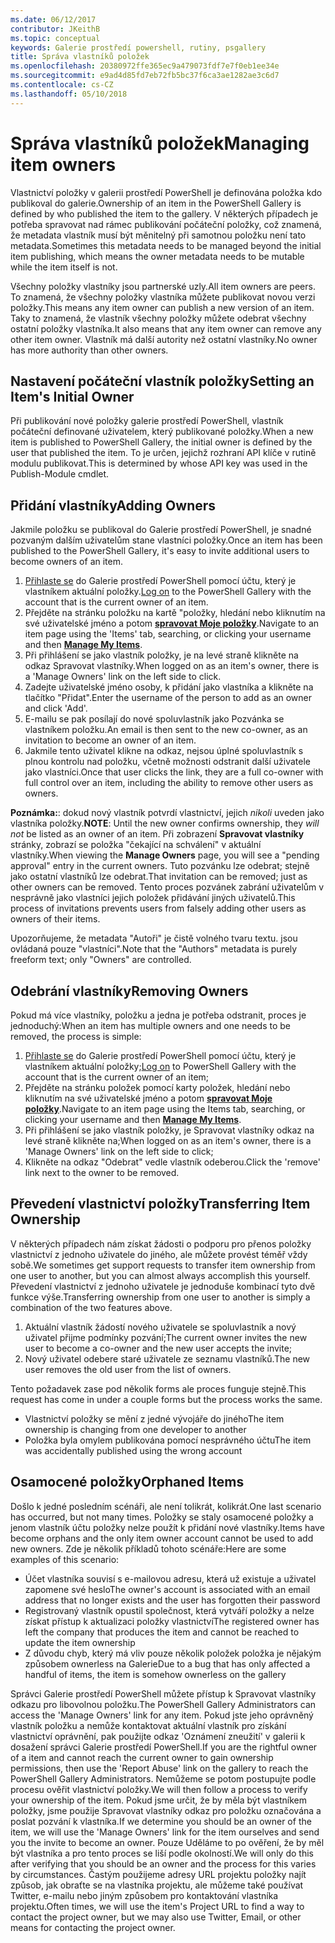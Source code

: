 ```yaml
---
ms.date: 06/12/2017
contributor: JKeithB
ms.topic: conceptual
keywords: Galerie prostředí powershell, rutiny, psgallery
title: Správa vlastníků položek
ms.openlocfilehash: 20380972ffe365ec9a479073fdf7e7f0eb1ee34e
ms.sourcegitcommit: e9ad4d85fd7eb72fb5bc37f6ca3ae1282ae3c6d7
ms.contentlocale: cs-CZ
ms.lasthandoff: 05/10/2018
---
```

# <a name="managing-item-owners"></a><span data-ttu-id="a7533-103">Správa vlastníků položek</span><span class="sxs-lookup"><span data-stu-id="a7533-103">Managing item owners</span></span>

<span data-ttu-id="a7533-104">Vlastnictví položky v galerii prostředí PowerShell je definována položka kdo publikoval do galerie.</span><span class="sxs-lookup"><span data-stu-id="a7533-104">Ownership of an item in the PowerShell Gallery is defined by who published the item to the gallery.</span></span>
<span data-ttu-id="a7533-105">V některých případech je potřeba spravovat nad rámec publikování počáteční položky, což znamená, že metadata vlastník musí být měnitelný při samotnou položku není tato metadata.</span><span class="sxs-lookup"><span data-stu-id="a7533-105">Sometimes this metadata needs to be managed beyond the initial item publishing, which means the owner metadata needs to be mutable while the item itself is not.</span></span>

<span data-ttu-id="a7533-106">Všechny položky vlastníky jsou partnerské uzly.</span><span class="sxs-lookup"><span data-stu-id="a7533-106">All item owners are peers.</span></span>
<span data-ttu-id="a7533-107">To znamená, že všechny položky vlastníka můžete publikovat novou verzi položky.</span><span class="sxs-lookup"><span data-stu-id="a7533-107">This means any item owner can publish a new version of an item.</span></span> <span data-ttu-id="a7533-108">Taky to znamená, že vlastník všechny položky můžete odebrat všechny ostatní položky vlastníka.</span><span class="sxs-lookup"><span data-stu-id="a7533-108">It also means that any item owner can remove any other item owner.</span></span>
<span data-ttu-id="a7533-109">Vlastník má další autority než ostatní vlastníky.</span><span class="sxs-lookup"><span data-stu-id="a7533-109">No owner has more authority than other owners.</span></span>

## <a name="setting-an-items-initial-owner"></a><span data-ttu-id="a7533-110">Nastavení počáteční vlastník položky</span><span class="sxs-lookup"><span data-stu-id="a7533-110">Setting an Item's Initial Owner</span></span>

<span data-ttu-id="a7533-111">Při publikování nové položky galerie prostředí PowerShell, vlastník počáteční definované uživatelem, který publikované položky.</span><span class="sxs-lookup"><span data-stu-id="a7533-111">When a new item is published to PowerShell Gallery, the initial owner is defined by the user that published the item.</span></span> <span data-ttu-id="a7533-112">To je určen, jejichž rozhraní API klíče v rutině modulu publikovat.</span><span class="sxs-lookup"><span data-stu-id="a7533-112">This is determined by whose API key was used in the Publish-Module cmdlet.</span></span>

## <a name="adding-owners"></a><span data-ttu-id="a7533-113">Přidání vlastníky</span><span class="sxs-lookup"><span data-stu-id="a7533-113">Adding Owners</span></span>

<span data-ttu-id="a7533-114">Jakmile položku se publikoval do Galerie prostředí PowerShell, je snadné pozvaným dalším uživatelům stane vlastníci položky.</span><span class="sxs-lookup"><span data-stu-id="a7533-114">Once an item has been published to the PowerShell Gallery, it's easy to invite additional users to become owners of an item.</span></span>

1. <span data-ttu-id="a7533-115">[Přihlaste se](https://powershellgallery.com/users/account/LogOn) do Galerie prostředí PowerShell pomocí účtu, který je vlastníkem aktuální položky.</span><span class="sxs-lookup"><span data-stu-id="a7533-115">[Log on](https://powershellgallery.com/users/account/LogOn) to the PowerShell Gallery with the account that is the current owner of an item.</span></span>
2. <span data-ttu-id="a7533-116">Přejděte na stránku položku na kartě "položky, hledání nebo kliknutím na své uživatelské jméno a potom [ **spravovat Moje položky**](https://www.powershellgallery.com/account/Packages).</span><span class="sxs-lookup"><span data-stu-id="a7533-116">Navigate to an item page using the 'Items' tab, searching, or clicking your username and then [**Manage My Items**](https://www.powershellgallery.com/account/Packages).</span></span>
3. <span data-ttu-id="a7533-117">Při přihlášení se jako vlastník položky, je na levé straně klikněte na odkaz Spravovat vlastníky.</span><span class="sxs-lookup"><span data-stu-id="a7533-117">When logged on as an item's owner, there is a 'Manage Owners' link on the left side to click.</span></span>
4. <span data-ttu-id="a7533-118">Zadejte uživatelské jméno osoby, k přidání jako vlastníka a klikněte na tlačítko "Přidat".</span><span class="sxs-lookup"><span data-stu-id="a7533-118">Enter the username of the person to add as an owner and click 'Add'.</span></span>
5. <span data-ttu-id="a7533-119">E-mailu se pak posílají do nové spoluvlastník jako Pozvánka se vlastníkem položku.</span><span class="sxs-lookup"><span data-stu-id="a7533-119">An email is then sent to the new co-owner, as an invitation to become an owner of an item.</span></span>
6. <span data-ttu-id="a7533-120">Jakmile tento uživatel klikne na odkaz, nejsou úplné spoluvlastník s plnou kontrolu nad položku, včetně možnosti odstranit další uživatele jako vlastníci.</span><span class="sxs-lookup"><span data-stu-id="a7533-120">Once that user clicks the link, they are a full co-owner with full control over an item, including the ability to remove other users as owners.</span></span>

<span data-ttu-id="a7533-121">**Poznámka:**: dokud nový vlastník potvrdí vlastnictví, jejich *nikoli* uveden jako vlastníka položky.</span><span class="sxs-lookup"><span data-stu-id="a7533-121">**NOTE**: Until the new owner confirms ownership, they *will not* be listed as an owner of an item.</span></span>
<span data-ttu-id="a7533-122">Při zobrazení **Spravovat vlastníky** stránky, zobrazí se položka "čekající na schválení" v aktuální vlastníky.</span><span class="sxs-lookup"><span data-stu-id="a7533-122">When viewing the **Manage Owners** page, you will see a "pending approval" entry in the current owners.</span></span>
<span data-ttu-id="a7533-123">Tuto pozvánku lze odebrat; stejně jako ostatní vlastníků lze odebrat.</span><span class="sxs-lookup"><span data-stu-id="a7533-123">That invitation can be removed; just as other owners can be removed.</span></span>
<span data-ttu-id="a7533-124">Tento proces pozvánek zabrání uživatelům v nesprávně jako vlastníci jejich položek přidávání jiných uživatelů.</span><span class="sxs-lookup"><span data-stu-id="a7533-124">This process of invitations prevents users from falsely adding other users as owners of their items.</span></span>

<span data-ttu-id="a7533-125">Upozorňujeme, že metadata "Autoři" je čistě volného tvaru textu. jsou ovládaná pouze "vlastníci".</span><span class="sxs-lookup"><span data-stu-id="a7533-125">Note that the "Authors" metadata is purely freeform text; only "Owners" are controlled.</span></span>


## <a name="removing-owners"></a><span data-ttu-id="a7533-126">Odebrání vlastníky</span><span class="sxs-lookup"><span data-stu-id="a7533-126">Removing Owners</span></span>

<span data-ttu-id="a7533-127">Pokud má více vlastníky, položku a jedna je potřeba odstranit, proces je jednoduchý:</span><span class="sxs-lookup"><span data-stu-id="a7533-127">When an item has multiple owners and one needs to be removed, the process is simple:</span></span>

1. <span data-ttu-id="a7533-128">[Přihlaste se](https://powershellgallery.com/users/account/LogOn) do Galerie prostředí PowerShell pomocí účtu, který je vlastníkem aktuální položky;</span><span class="sxs-lookup"><span data-stu-id="a7533-128">[Log on](https://powershellgallery.com/users/account/LogOn) to PowerShell Gallery with the account that is the current owner of an item;</span></span>
2. <span data-ttu-id="a7533-129">Přejděte na stránku položek pomocí karty položek, hledání nebo kliknutím na své uživatelské jméno a potom [ **spravovat Moje položky**](https://www.powershellgallery.com/account/Packages).</span><span class="sxs-lookup"><span data-stu-id="a7533-129">Navigate to an item page using the Items tab, searching, or clicking your username and then [**Manage My Items**](https://www.powershellgallery.com/account/Packages).</span></span>
3. <span data-ttu-id="a7533-130">Při přihlášení se jako vlastník položky, je Spravovat vlastníky odkaz na levé straně klikněte na;</span><span class="sxs-lookup"><span data-stu-id="a7533-130">When logged on as an item's owner, there is a 'Manage Owners' link on the left side to click;</span></span>
4. <span data-ttu-id="a7533-131">Klikněte na odkaz "Odebrat" vedle vlastník odeberou.</span><span class="sxs-lookup"><span data-stu-id="a7533-131">Click the 'remove' link next to the owner to be removed.</span></span>



## <a name="transferring-item-ownership"></a><span data-ttu-id="a7533-132">Převedení vlastnictví položky</span><span class="sxs-lookup"><span data-stu-id="a7533-132">Transferring Item Ownership</span></span>

<span data-ttu-id="a7533-133">V některých případech nám získat žádosti o podporu pro přenos položky vlastnictví z jednoho uživatele do jiného, ale můžete provést téměř vždy sobě.</span><span class="sxs-lookup"><span data-stu-id="a7533-133">We sometimes get support requests to transfer item ownership from one user to another, but you can almost always accomplish this yourself.</span></span>
<span data-ttu-id="a7533-134">Převedení vlastnictví z jednoho uživatele je jednoduše kombinací tyto dvě funkce výše.</span><span class="sxs-lookup"><span data-stu-id="a7533-134">Transferring ownership from one user to another is simply a combination of the two features above.</span></span>

1. <span data-ttu-id="a7533-135">Aktuální vlastník žádostí nového uživatele se spoluvlastník a nový uživatel přijme podmínky pozvání;</span><span class="sxs-lookup"><span data-stu-id="a7533-135">The current owner invites the new user to become a co-owner and the new user accepts the invite;</span></span>
2. <span data-ttu-id="a7533-136">Nový uživatel odebere staré uživatele ze seznamu vlastníků.</span><span class="sxs-lookup"><span data-stu-id="a7533-136">The new user removes the old user from the list of owners.</span></span>

<span data-ttu-id="a7533-137">Tento požadavek zase pod několik forms ale proces funguje stejně.</span><span class="sxs-lookup"><span data-stu-id="a7533-137">This request has come in under a couple forms but the process works the same.</span></span>

- <span data-ttu-id="a7533-138">Vlastnictví položky se mění z jedné vývojáře do jiného</span><span class="sxs-lookup"><span data-stu-id="a7533-138">The item ownership is changing from one developer to another</span></span>
- <span data-ttu-id="a7533-139">Položka byla omylem publikována pomocí nesprávného účtu</span><span class="sxs-lookup"><span data-stu-id="a7533-139">The item was accidentally published using the wrong account</span></span>


## <a name="orphaned-items"></a><span data-ttu-id="a7533-140">Osamocené položky</span><span class="sxs-lookup"><span data-stu-id="a7533-140">Orphaned Items</span></span>

<span data-ttu-id="a7533-141">Došlo k jedné posledním scénáři, ale není tolikrát, kolikrát.</span><span class="sxs-lookup"><span data-stu-id="a7533-141">One last scenario has occurred, but not many times.</span></span>
<span data-ttu-id="a7533-142">Položky se staly osamocené položky a jenom vlastník účtu položky nelze použít k přidání nové vlastníky.</span><span class="sxs-lookup"><span data-stu-id="a7533-142">Items have become orphans and the only item owner account cannot be used to add new owners.</span></span>
<span data-ttu-id="a7533-143">Zde je několik příkladů tohoto scénáře:</span><span class="sxs-lookup"><span data-stu-id="a7533-143">Here are some examples of this scenario:</span></span>

- <span data-ttu-id="a7533-144">Účet vlastníka souvisí s e-mailovou adresu, která už existuje a uživatel zapomene své heslo</span><span class="sxs-lookup"><span data-stu-id="a7533-144">The owner's account is associated with an email address that no longer exists and the user has forgotten their password</span></span>
- <span data-ttu-id="a7533-145">Registrovaný vlastník opustil společnost, která vytváří položky a nelze získat přístup k aktualizaci položky vlastnictví</span><span class="sxs-lookup"><span data-stu-id="a7533-145">The registered owner has left the company that produces the item and cannot be reached to update the item ownership</span></span>
- <span data-ttu-id="a7533-146">Z důvodu chyb, který má vliv pouze několik položek položka je nějakým způsobem ownerless na Galerie</span><span class="sxs-lookup"><span data-stu-id="a7533-146">Due to a bug that has only affected a handful of items, the item is somehow ownerless on the gallery</span></span>

<span data-ttu-id="a7533-147">Správci Galerie prostředí PowerShell můžete přístup k Spravovat vlastníky odkazu pro libovolnou položku.</span><span class="sxs-lookup"><span data-stu-id="a7533-147">The PowerShell Gallery Administrators can access the 'Manage Owners' link for any item.</span></span>
<span data-ttu-id="a7533-148">Pokud jste jeho oprávněný vlastník položku a nemůže kontaktovat aktuální vlastník pro získání vlastnictví oprávnění, pak použijte odkaz 'Oznámení zneužití' v galerii k dosažení správci Galerie prostředí PowerShell.</span><span class="sxs-lookup"><span data-stu-id="a7533-148">If you are the rightful owner of a item and cannot reach the current owner to gain ownership permissions, then use the 'Report Abuse' link on the gallery to reach the PowerShell Gallery Administrators.</span></span>
<span data-ttu-id="a7533-149">Nemůžeme se potom postupujte podle procesu ověřit vlastnictví položky.</span><span class="sxs-lookup"><span data-stu-id="a7533-149">We will then follow a process to verify your ownership of the item.</span></span>
<span data-ttu-id="a7533-150">Pokud jsme určit, že by měla být vlastníkem položky, jsme použije Spravovat vlastníky odkaz pro položku označována a poslat pozvání k vlastníka.</span><span class="sxs-lookup"><span data-stu-id="a7533-150">If we determine you should be an owner of the item, we will use the 'Manage Owners' link for the item ourselves and send you the invite to become an owner.</span></span>
<span data-ttu-id="a7533-151">Pouze Uděláme to po ověření, že by měl být vlastníka a pro tento proces se liší podle okolností.</span><span class="sxs-lookup"><span data-stu-id="a7533-151">We will only do this after verifying that you should be an owner and the process for this varies by circumstances.</span></span>
<span data-ttu-id="a7533-152">Častým použijeme adresy URL projektu položky najít způsob, jak obraťte se na vlastníka projektu, ale můžeme také používat Twitter, e-mailu nebo jiným způsobem pro kontaktování vlastníka projektu.</span><span class="sxs-lookup"><span data-stu-id="a7533-152">Often times, we will use the item's Project URL to find a way to contact the project owner, but we may also use Twitter, Email, or other means for contacting the project owner.</span></span>